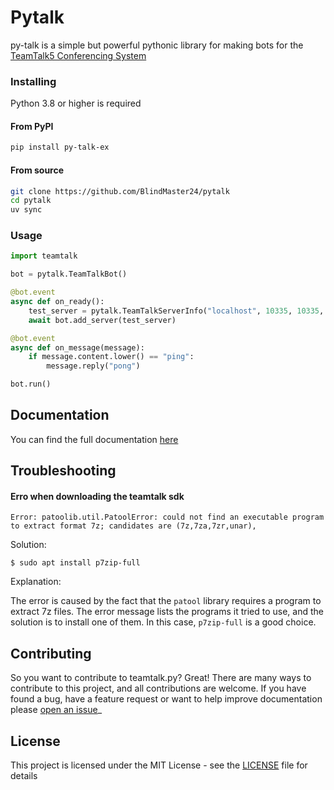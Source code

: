 # Pytalk

py-talk is a simple but powerful pythonic library for making bots for the [TeamTalk5 Conferencing System](https://bearware.dk/)


### Installing

Python 3.8 or higher is required

#### From PyPI

```bash
pip install py-talk-ex
```

#### From source

```bash
git clone https://github.com/BlindMaster24/pytalk
cd pytalk
uv sync
```


### Usage

```python
import teamtalk

bot = pytalk.TeamTalkBot()

@bot.event
async def on_ready():
    test_server = pytalk.TeamTalkServerInfo("localhost", 10335, 10335, "user", "pass")
    await bot.add_server(test_server)

@bot.event
async def on_message(message):
    if message.content.lower() == "ping":
        message.reply("pong")

bot.run()
```


## Documentation

You can find the full documentation [here](http://pytalk.readthedocs.io/en/latest)



## Troubleshooting

#### Erro when downloading the teamtalk sdk


```
Error: patoolib.util.PatoolError: could not find an executable program to extract format 7z; candidates are (7z,7za,7zr,unar),
```

Solution:

```
$ sudo apt install p7zip-full
```

Explanation:

The error is caused by the fact that the `patool` library requires a program to extract 7z files. The error message lists the programs it tried to use, and the solution is to install one of them. In this case, `p7zip-full` is a good choice.


## Contributing

So you want to contribute to teamtalk.py? Great! There are many ways to contribute to this project, and all contributions are welcome.
If you have found a bug, have a feature request or want to help improve documentation please [open an issue](https://github.com/BlindMaster24/pytalk/issues/new)_

## License

This project is licensed under the MIT License - see the [LICENSE](LICENSE) file for details
